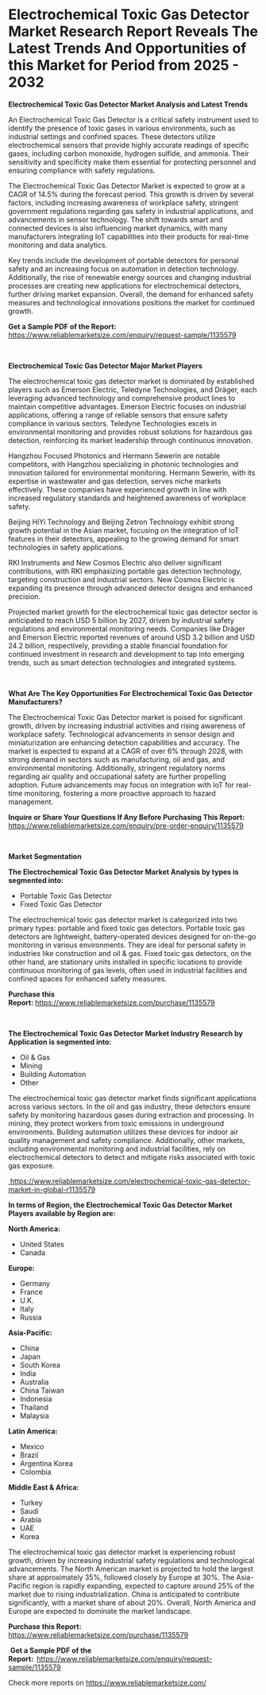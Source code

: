 <p><h1>Electrochemical Toxic Gas Detector Market Research Report Reveals The Latest Trends And Opportunities of this Market for Period from 2025 - 2032</h1></p><p><strong>Electrochemical Toxic Gas Detector Market Analysis and Latest Trends</strong></p>
<p><p>An Electrochemical Toxic Gas Detector is a critical safety instrument used to identify the presence of toxic gases in various environments, such as industrial settings and confined spaces. These detectors utilize electrochemical sensors that provide highly accurate readings of specific gases, including carbon monoxide, hydrogen sulfide, and ammonia. Their sensitivity and specificity make them essential for protecting personnel and ensuring compliance with safety regulations.</p><p>The Electrochemical Toxic Gas Detector Market is expected to grow at a CAGR of 14.5% during the forecast period. This growth is driven by several factors, including increasing awareness of workplace safety, stringent government regulations regarding gas safety in industrial applications, and advancements in sensor technology. The shift towards smart and connected devices is also influencing market dynamics, with many manufacturers integrating IoT capabilities into their products for real-time monitoring and data analytics.</p><p>Key trends include the development of portable detectors for personal safety and an increasing focus on automation in detection technology. Additionally, the rise of renewable energy sources and changing industrial processes are creating new applications for electrochemical detectors, further driving market expansion. Overall, the demand for enhanced safety measures and technological innovations positions the market for continued growth.</p></p>
<p><strong>Get a Sample PDF of the Report:&nbsp;</strong> <a href="https://www.reliablemarketsize.com/enquiry/request-sample/1135579?utm_campaign=1897&utm_medium=2&utm_source=Github&utm_content=ia&utm_term=18022025&utm_id=electrochemical-toxic-gas-detector">https://www.reliablemarketsize.com/enquiry/request-sample/1135579</a></p>
<p>&nbsp;</p>
<p><strong>Electrochemical Toxic Gas Detector Major Market Players</strong></p>
<p><p>The electrochemical toxic gas detector market is dominated by established players such as Emerson Electric, Teledyne Technologies, and Dräger, each leveraging advanced technology and comprehensive product lines to maintain competitive advantages. Emerson Electric focuses on industrial applications, offering a range of reliable sensors that ensure safety compliance in various sectors. Teledyne Technologies excels in environmental monitoring and provides robust solutions for hazardous gas detection, reinforcing its market leadership through continuous innovation.</p><p>Hangzhou Focused Photonics and Hermann Sewerin are notable competitors, with Hangzhou specializing in photonic technologies and innovation tailored for environmental monitoring. Hermann Sewerin, with its expertise in wastewater and gas detection, serves niche markets effectively. These companies have experienced growth in line with increased regulatory standards and heightened awareness of workplace safety.</p><p>Beijing HiYi Technology and Beijing Zetron Technology exhibit strong growth potential in the Asian market, focusing on the integration of IoT features in their detectors, appealing to the growing demand for smart technologies in safety applications.</p><p>RKI Instruments and New Cosmos Electric also deliver significant contributions, with RKI emphasizing portable gas detection technology, targeting construction and industrial sectors. New Cosmos Electric is expanding its presence through advanced detector designs and enhanced precision.</p><p>Projected market growth for the electrochemical toxic gas detector sector is anticipated to reach USD 5 billion by 2027, driven by industrial safety regulations and environmental monitoring needs. Companies like Dräger and Emerson Electric reported revenues of around USD 3.2 billion and USD 24.2 billion, respectively, providing a stable financial foundation for continued investment in research and development to tap into emerging trends, such as smart detection technologies and integrated systems.</p></p>
<p>&nbsp;</p>
<p><strong>What Are The Key Opportunities For Electrochemical Toxic Gas Detector Manufacturers?</strong></p>
<p><p>The Electrochemical Toxic Gas Detector market is poised for significant growth, driven by increasing industrial activities and rising awareness of workplace safety. Technological advancements in sensor design and miniaturization are enhancing detection capabilities and accuracy. The market is expected to expand at a CAGR of over 6% through 2028, with strong demand in sectors such as manufacturing, oil and gas, and environmental monitoring. Additionally, stringent regulatory norms regarding air quality and occupational safety are further propelling adoption. Future advancements may focus on integration with IoT for real-time monitoring, fostering a more proactive approach to hazard management.</p></p>
<p><strong>Inquire or Share Your Questions If Any Before Purchasing This Report:</strong> <a href="https://www.reliablemarketsize.com/enquiry/pre-order-enquiry/1135579?utm_campaign=1897&utm_medium=2&utm_source=Github&utm_content=ia&utm_term=18022025&utm_id=electrochemical-toxic-gas-detector">https://www.reliablemarketsize.com/enquiry/pre-order-enquiry/1135579</a></p>
<p>&nbsp;</p>
<p><strong>Market Segmentation</strong></p>
<p><strong>The Electrochemical Toxic Gas Detector Market Analysis by types is segmented into:</strong></p>
<p><ul><li>Portable Toxic Gas Detector</li><li>Fixed Toxic Gas Detector</li></ul></p>
<p><p>The electrochemical toxic gas detector market is categorized into two primary types: portable and fixed toxic gas detectors. Portable toxic gas detectors are lightweight, battery-operated devices designed for on-the-go monitoring in various environments. They are ideal for personal safety in industries like construction and oil & gas. Fixed toxic gas detectors, on the other hand, are stationary units installed in specific locations to provide continuous monitoring of gas levels, often used in industrial facilities and confined spaces for enhanced safety measures.</p></p>
<p><strong>Purchase this Report:&nbsp;</strong><a href="https://www.reliablemarketsize.com/purchase/1135579?utm_campaign=1897&utm_medium=2&utm_source=Github&utm_content=ia&utm_term=18022025&utm_id=electrochemical-toxic-gas-detector">https://www.reliablemarketsize.com/purchase/1135579</a></p>
<p>&nbsp;</p>
<p><strong>The Electrochemical Toxic Gas Detector Market Industry Research by Application is segmented into:</strong></p>
<p><ul><li>Oil & Gas</li><li>Mining</li><li>Building Automation</li><li>Other</li></ul></p>
<p><p>The electrochemical toxic gas detector market finds significant applications across various sectors. In the oil and gas industry, these detectors ensure safety by monitoring hazardous gases during extraction and processing. In mining, they protect workers from toxic emissions in underground environments. Building automation utilizes these devices for indoor air quality management and safety compliance. Additionally, other markets, including environmental monitoring and industrial facilities, rely on electrochemical detectors to detect and mitigate risks associated with toxic gas exposure.</p></p>
<p><a href="https://www.reliablemarketsize.com/electrochemical-toxic-gas-detector-market-in-global-r1135579?utm_campaign=1897&utm_medium=2&utm_source=Github&utm_content=ia&utm_term=18022025&utm_id=electrochemical-toxic-gas-detector">&nbsp;https://www.reliablemarketsize.com/electrochemical-toxic-gas-detector-market-in-global-r1135579</a></p>
<p><strong>In terms of Region, the Electrochemical Toxic Gas Detector Market Players available by Region are:</strong></p>
<p>
    <p> <strong> North America: </strong>
        <ul>
            <li>United States</li>
            <li>Canada</li>
        </ul>
        </p> 
    <p> <strong> Europe: </strong>
        <ul>
            <li>Germany</li>
            <li>France</li>
            <li>U.K.</li>
            <li>Italy</li>
            <li>Russia</li>
        </ul>
        </p> 
    <p> <strong> Asia-Pacific: </strong>
        <ul>
            <li>China</li>
            <li>Japan</li>
            <li>South Korea</li>
            <li>India</li>
            <li>Australia</li>
            <li>China Taiwan</li>
            <li>Indonesia</li>
            <li>Thailand</li>
            <li>Malaysia</li>
        </ul>
        </p> 
    <p> <strong> Latin America: </strong>
        <ul>
            <li>Mexico</li>
            <li>Brazil</li>
            <li>Argentina Korea</li>
            <li>Colombia</li>
        </ul>
        </p> 
    <p> <strong> Middle East & Africa: </strong>
        <ul>
            <li>Turkey</li>
            <li>Saudi</li>
            <li>Arabia</li>
            <li>UAE</li>
            <li>Korea</li>
        </ul>
    </p>
    </p>
<p><p>The electrochemical toxic gas detector market is experiencing robust growth, driven by increasing industrial safety regulations and technological advancements. The North American market is projected to hold the largest share at approximately 35%, followed closely by Europe at 30%. The Asia-Pacific region is rapidly expanding, expected to capture around 25% of the market due to rising industrialization. China is anticipated to contribute significantly, with a market share of about 20%. Overall, North America and Europe are expected to dominate the market landscape.</p></p>
<p><strong>Purchase this Report: </strong><a href="https://www.reliablemarketsize.com/purchase/1135579?utm_campaign=1897&utm_medium=2&utm_source=Github&utm_content=ia&utm_term=18022025&utm_id=electrochemical-toxic-gas-detector">https://www.reliablemarketsize.com/purchase/1135579</a></p>
<p>&nbsp;<strong>Get a Sample PDF of the Report:&nbsp;&nbsp;</strong><a href="https://www.reliablemarketsize.com/enquiry/request-sample/1135579?utm_campaign=1897&utm_medium=2&utm_source=Github&utm_content=ia&utm_term=18022025&utm_id=electrochemical-toxic-gas-detector">https://www.reliablemarketsize.com/enquiry/request-sample/1135579</a></p>
<p><strong></strong></p>
<p>Check more reports on <a href="https://www.reliablemarketsize.com/?utm_campaign=1897&utm_medium=2&utm_source=Github&utm_content=ia&utm_term=18022025&utm_id=electrochemical-toxic-gas-detector">https://www.reliablemarketsize.com/</a></p>